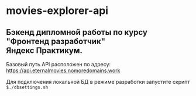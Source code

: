 # movies-explorer-api
## Бэкенд дипломной работы по курсу "Фронтенд разработчик"<br>Яндекс Практикум.

Базовый путь API расположен по адресу:
https://api.eternalmovies.nomoredomains.work

Для подключения локальной БД в режиме разработки запустите скрипт `$./dbsettings.sh`
